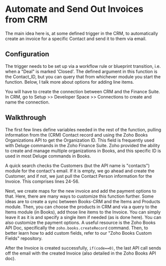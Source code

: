# Automate and Send Out Invoices from CRM
The main idea here is, at some defined trigger in the CRM, to automatically create an invoice for a specific Contact and send it to them via email.

## Configuration
The trigger needs to be set up via a workflow rule or blueprint transition, i.e. when a "Deal" is marked 'Closed'. The defined argument in this function is the Contact_ID, but you can query that from whichever module you start the function. Below, I talk more about options for adding line items.

You will have to create the connection between CRM and the Finance Suite. In CRM, go to Setup >> Developer Space >> Connections to create and name the connection.

## Walkthrough
The first few lines define variables needed in the rest of the function, pulling information from the (CRM) Contact record and using the Zoho Books Organizations API to get the Organization ID. This field is frequently used with Deluge commands in the Zoho Finance Suite. Zoho provided the ability to create and manage multiple organizations in Books, and this specific ID is used in most Deluge commands in Books.

A quick search checks the Customers (but the API name is "contacts") module for the contact's email. If it is empty, we go ahead and create the Customer, and if not, we just pull the Contact Person information for the Invoice. This comprises lines 24-56. 

Next, we create maps for the new invoice and add the payment options to that. Here, there are many ways to customize this function further. Some ideas are to create a sync between Books-CRM and the Items and Products module. Then, you can choose the products in CRM and via a query to the Items module (in Books), add those line items to the Invoice. You can simply leave it as it is and specify a single item if needed (as is done here). You can also customize the payment options. A useful resource is the Zoho Books API Doc, specifically the `zoho.books.createRecord` command. Then, to better learn how to add custom fields, refer to our "Zoho Books Custom Fields" repository.

After the Invoice is created successfully, `if(code==0)`, the last API call sends off the email with the created Invoice (also detailed in the Zoho Books API doc).


